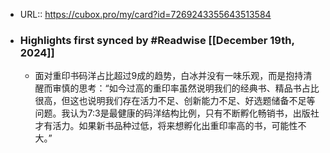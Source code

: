 - URL:: https://cubox.pro/my/card?id=7269243355643513584
- ### Highlights first synced by #Readwise [[December 19th, 2024]]
    - 面对重印书码洋占比超过9成的趋势，白冰并没有一味乐观，而是抱持清醒而审慎的思考：“如今过高的重印率虽然说明我们的经典书、精品书占比很高，但这也说明我们存在活力不足、创新能力不足、好选题储备不足等问题。我认为7:3是最健康的码洋结构比例，只有不断孵化畅销书，出版社才有活力。如果新书品种过低，将来想孵化出重印率高的书，可能性不大。”
